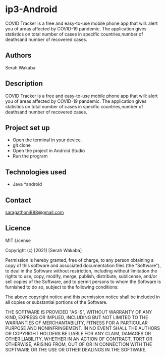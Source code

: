# ip3-Android
COVID Tracker is a free and easy-to-use mobile phone app that will: alert you of areas affected by COVID-19 pandemic. The application gives statistics on total number of cases in specific countries,number of deathsand number of recovered cases. 
 ## Authors
Serah Wakaba


## Description
COVID Tracker is a free and easy-to-use mobile phone app that will: alert you of areas affected by COVID-19 pandemic. The application gives statistics on total number of cases in specific countries,number of deathsand number of recovered cases. 
## Project set up
 * Open the terminal in your device.
 * git clone
 * Open the project in Android Studio
 * Run the program




## Technologies used

* Java
*android

## Contact
saragathoni888@gmail.com


## Licence
MIT License

Copyright (c) [2021] [Serah Wakaba]

Permission is hereby granted, free of charge, to any person obtaining a copy
of this software and associated documentation files (the "Software"), to deal
in the Software without restriction, including without limitation the rights
to use, copy, modify, merge, publish, distribute, sublicense, and/or sell
copies of the Software, and to permit persons to whom the Software is
furnished to do so, subject to the following conditions:

The above copyright notice and this permission notice shall be included in all
copies or substantial portions of the Software.

THE SOFTWARE IS PROVIDED "AS IS", WITHOUT WARRANTY OF ANY KIND, EXPRESS OR
IMPLIED, INCLUDING BUT NOT LIMITED TO THE WARRANTIES OF MERCHANTABILITY,
FITNESS FOR A PARTICULAR PURPOSE AND NONINFRINGEMENT. IN NO EVENT SHALL THE
AUTHORS OR COPYRIGHT HOLDERS BE LIABLE FOR ANY CLAIM, DAMAGES OR OTHER
LIABILITY, WHETHER IN AN ACTION OF CONTRACT, TORT OR OTHERWISE, ARISING FROM,
OUT OF OR IN CONNECTION WITH THE SOFTWARE OR THE USE OR OTHER DEALINGS IN THE
SOFTWARE.
